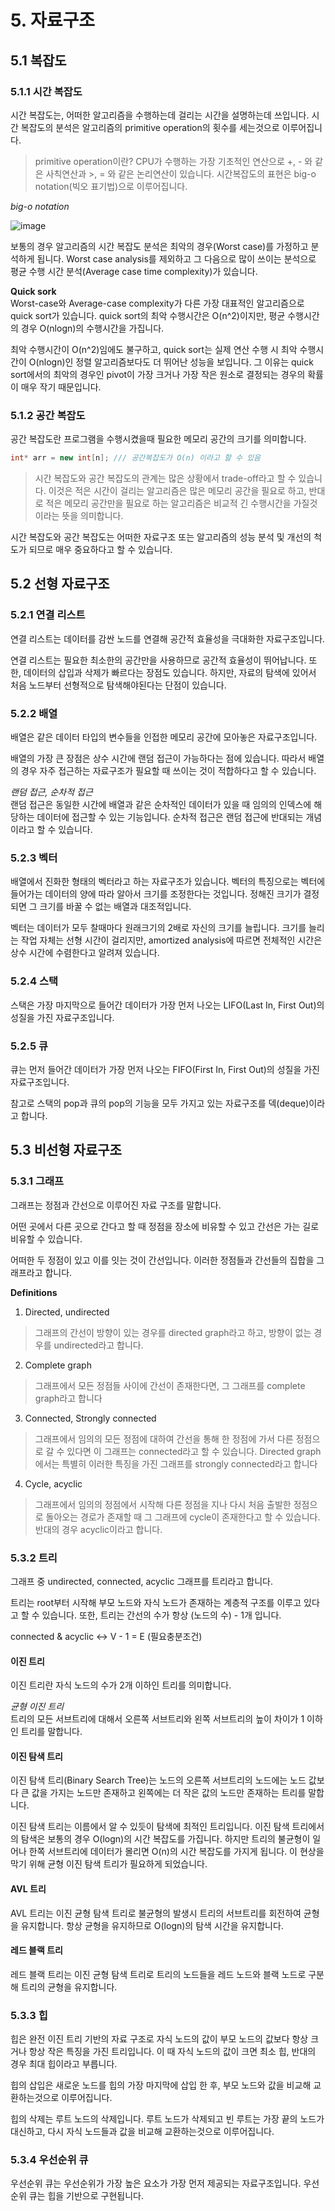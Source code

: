 # 5. 자료구조
## 5.1 복잡도
### 5.1.1 시간 복잡도
시간 복잡도는, 어떠한 알고리즘을 수행하는데 걸리는 시간을 설명하는데 쓰입니다. 시간 복잡도의 분석은 알고리즘의 primitive operation의 횟수를 세는것으로 이루어집니다.
>primitive operation이란? CPU가 수행하는 가장 기초적인 연산으로 +, - 와 같은 사칙연산과 >, = 와 같은 논리연산이 있습니다.
시간복잡도의 표현은 big-o notation(빅오 표기법)으로 이루어집니다.    

*big-o notation*   


![image](https://user-images.githubusercontent.com/103945439/194541600-50064ce1-ce22-4f6d-8945-79011a7bfa95.png)




보통의 경우 알고리즘의 시간 복잡도 분석은 최악의 경우(Worst case)를 가정하고 분석하게 됩니다. Worst case analysis를 제외하고 그 다음으로 많이 쓰이는 분석으로 평균 수행 시간 분석(Average case time complexity)가 있습니다. 

**Quick sork**  
Worst-case와 Average-case complexity가 다른 가장 대표적인 알고리즘으로 quick sort가 있습니다. quick sort의 최악 수행시간은 O(n^2)이지만, 평균 수행시간의 경우 O(nlogn)의 수행시간을 가집니다.

최악 수행시간이 O(n^2)임에도 불구하고, quick sort는 실제 연산 수행 시 최악 수행시간이 O(nlogn)인 정렬 알고리즘보다도 더 뛰어난 성능을 보입니다. 그 이유는 quick sort에서의 최악의 경우인 pivot이 가장 크거나 가장 작은 원소로 결정되는 경우의 확률이 매우 작기 때문입니다.

### 5.1.2 공간 복잡도
공간 복잡도란 프로그램을 수행시켰을때 필요한 메모리 공간의 크기를 의미합니다.
```c++
int* arr = new int[n]; /// 공간복잡도가 O(n) 이라고 할 수 있음
```

>시간 복잡도와 공간 복잡도의 관계는 많은 상황에서 trade-off라고 할 수 있습니다. 이것은 적은 시간이 걸리는 알고리즘은 많은 메모리 공간을 필요로 하고, 반대로 적은 메모리 공간만을 필요로 하는 알고리즘은 비교적 긴 수행시간을 가질것이라는 뜻을 의미합니다.   

시간 복잡도와 공간 복잡도는 어떠한 자료구조 또는 알고리즘의 성능 분석 및 개선의 척도가 되므로 매우 중요하다고 할 수 있습니다.

## 5.2 선형 자료구조
### 5.2.1 연결 리스트
연결 리스트는 데이터를 감싼 노드를 연결해 공간적 효율성을 극대화한 자료구조입니다.

연결 리스트는 필요한 최소한의 공간만을 사용하므로 공간적 효율성이 뛰어납니다. 또한, 데이터의 삽입과 삭제가 빠르다는 장점도 있습니다. 하지만, 자료의 탐색에 있어서 처음 노드부터 선형적으로 탐색해야된다는 단점이 있습니다.

### 5.2.2 배열
배열은 같은 데이터 타입의 변수들을 인접한 메모리 공간에 모아놓은 자료구조입니다.

배열의 가장 큰 장점은 상수 시간에 랜덤 접근이 가능하다는 점에 있습니다. 따라서 배열의 경우 자주 접근하는 자료구조가 필요할 때 쓰이는 것이 적합하다고 할 수 있습니다.


*랜덤 접근, 순차적 접근*   
랜덤 접근은 동일한 시간에 배열과 같은 순차적인 데이터가 있을 때 임의의 인덱스에 해당하는 데이터에 접근할 수 있는 기능입니다. 순차적 접근은 랜덤 접근에 반대되는 개념이라고 할 수 있습니다.

### 5.2.3 벡터
배열에서 진화한 형태의 벡터라고 하는 자료구조가 있습니다. 벡터의 특징으로는 벡터에 들어가는 데이터의 양에 따라 알아서 크기를 조정한다는 것입니다. 정해진 크기가 결정되면 그 크기를 바꿀 수 없는 배열과 대조적입니다. 

벡터는 데이터가 모두 찰때마다 원래크기의 2배로 자신의 크기를 늘립니다. 크기를 늘리는 작업 자체는 선형 시간이 걸리지만, amortized analysis에 따르면 전체적인 시간은 상수 시간에 수렴한다고 알려져 있습니다.

### 5.2.4 스택
스택은 가장 마지막으로 들어간 데이터가 가장 먼저 나오는 LIFO(Last In, First Out)의 성질을 가진 자료구조입니다. 

### 5.2.5 큐
큐는 먼저 들어간 데이터가 가장 먼저 나오는 FIFO(First In, First Out)의 성질을 가진 자료구조입니다. 


참고로 스택의 pop과 큐의 pop의 기능을 모두 가지고 있는 자료구조를 덱(deque)이라고 합니다.

## 5.3 비선형 자료구조
### 5.3.1 그래프
그래프는 정점과 간선으로 이루어진 자료 구조를 말합니다. 

어떤 곳에서 다른 곳으로 간다고 할 때 정점을 장소에 비유할 수 있고 간선은 가는 길로 비유할 수 있습니다.

어떠한 두 정점이 있고 이를 잇는 것이 간선입니다. 이러한 정점들과 간선들의 집합을 그래프라고 합니다.

**Definitions**   
1. Directed, undirected
> 그래프의 간선이 방향이 있는 경우를 directed graph라고 하고, 방향이 없는 경우를 undirected라고 합니다.

2. Complete graph   
> 그래프에서 모든 정점들 사이에 간선이 존재한다면, 그 그래프를 complete graph라고 합니다

3. Connected, Strongly connected
> 그래프에서 임의의 모든 정점에 대하여 간선을 통해 한 정점에 가서 다른 정점으로 갈 수 있다면 이 그래프는 connected라고 할 수 있습니다. Directed graph에서는 특별히 이러한 특징을 가진 그래프를 strongly connected라고 합니다

4. Cycle, acyclic
> 그래프에서 임의의 정점에서 시작해 다른 정점을 지나 다시 처음 출발한 정점으로 돌아오는 경로가 존재할 때 그 그래프에 cycle이 존재한다고 할 수 있습니다. 반대의 경우 acyclic이라고 합니다.

### 5.3.2 트리
그래프 중 undirected, connected, acyclic 그래프를 트리라고 합니다. 



트리는 root부터 시작해 부모 노드와 자식 노드가 존재하는 계층적 구조를 이루고 있다고 할 수 있습니다. 또한, 트리는 간선의 수가 항상 (노드의 수) - 1개 입니다.    

connected & acyclic <-> V - 1 = E (필요충분조건)

#### 이진 트리
이진 트리란 자식 노드의 수가 2개 이하인 트리를 의미합니다.

*균형 이진 트리*   
트리의 모든 서브트리에 대해서 오른쪽 서브트리와 왼쪽 서브트리의 높이 차이가 1 이하인 트리를 말합니다. 

#### 이진 탐색 트리
이진 탐색 트리(Binary Search Tree)는 노드의 오른쪽 서브트리의 노드에는 노드 값보다 큰 값을 가지는 노드만 존재하고 왼쪽에는 더 작은 값의 노드만 존재하는 트리를 말합니다.

이진 탐색 트리는 이름에서 알 수 있듯이 탐색에 최적인 트리입니다. 이진 탐색 트리에서의 탐색은 보통의 경우 O(logn)의 시간 복잡도를 가집니다. 하지만 트리의 불균형이 일어나 한쪽 서브트리에 데이터가 몰리면 O(n)의 시간 복잡도를 가지게 됩니다. 이 현상을 막기 위해 균형 이진 탐색 트리가 필요하게 되었습니다.

#### AVL 트리
AVL 트리는 이진 균형 탐색 트리로 불균형의 발생시 트리의 서브트리를 회전하여 균형을 유지합니다. 항상 균형을 유지하므로
O(logn)의 탐색 시간을 유지합니다. 

#### 레드 블랙 트리
레드 블랙 트리는 이진 균형 탐색 트리로 트리의 노드들을 레드 노드와 블랙 노드로 구분해 트리의 균형을 유지합니다. 

### 5.3.3 힙
힙은 완전 이진 트리 기반의 자료 구조로 자식 노드의 값이 부모 노드의 값보다 항상 크거나 항상 작은 특징을 가진 트리입니다. 이 때 자식 노드의 값이 크면 최소 힙, 반대의 경우 최대 힙이라고 부릅니다.

힙의 삽입은 새로운 노드를 힙의 가장 마지막에 삽입 한 후, 부모 노드와 값을 비교해 교환하는것으로 이루어집니다. 

힙의 삭제는 루트 노드의 삭제입니다. 루트 노드가 삭제되고 빈 루트는 가장 끝의 노드가 대신하고, 다시 자식 노드들과 값을 비교해 교환하는것으로 이루어집니다. 

### 5.3.4 우선순위 큐
우선순위 큐는 우선순위가 가장 높은 요소가 가장 먼저 제공되는 자료구조입니다. 우선순위 큐는 힙을 기반으로 구현됩니다. 


